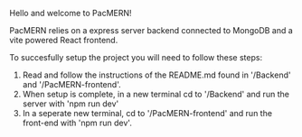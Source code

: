 Hello and welcome to PacMERN!

PacMERN relies on a express server backend connected to MongoDB and a vite powered React frontend.

To succesfully setup the project you will need to follow these steps:

1. Read and follow the instructions of the README.md found in '/Backend' and '/PacMERN-frontend'.
2. When setup is complete, in a new terminal cd to '/Backend' and run the server with 'npm run dev'
3. In a seperate new terminal, cd to '/PacMERN-frontend' and run the front-end with 'npm run dev'.
